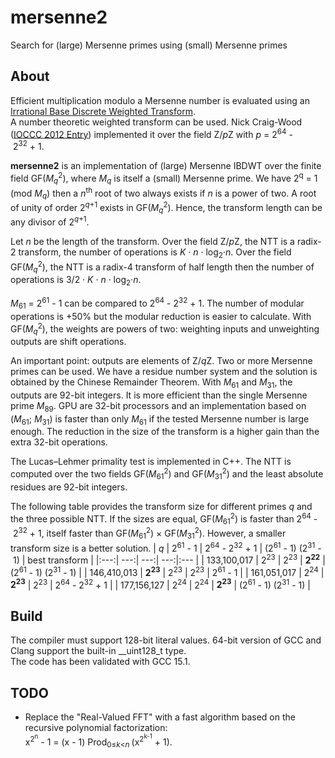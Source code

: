 # mersenne2
Search for (large) Mersenne primes using (small) Mersenne primes

## About

Efficient multiplication modulo a Mersenne number is evaluated using an [Irrational Base Discrete Weighted Transform](https://www.ams.org/journals/mcom/1994-62-205/S0025-5718-1994-1185244-1/).  
A number theoretic weighted transform can be used. Nick Craig-Wood ([IOCCC 2012 Entry](https://github.com/ncw/ioccc2012/)) implemented it over the field Z/*p*Z with *p* = 2<sup>64</sup>&nbsp;-&nbsp;2<sup>32</sup>&nbsp;+&nbsp;1.  

**mersenne2** is an implementation of (large) Mersenne IBDWT over the finite field GF(*M*<sub>*q*</sub><sup>2</sup>), where *M*<sub>*q*</sub> is itself a (small) Mersenne prime. We have 2<sup>q</sup> = 1 (mod&nbsp;*M*<sub>*q*</sub>) then a *n*<sup>th</sup> root of two always exists if *n* is a power of two. A root of unity of order 2<sup>*q*+1</sup> exists in GF(*M*<sub>*q*</sub><sup>2</sup>). Hence, the transform length can be any divisor of 2<sup>*q*+1</sup>.

Let *n* be the length of the transform. Over the field Z/*p*Z, the NTT is a radix-2 transform, the number of operations is *K*&nbsp;&middot;&nbsp;*n*&nbsp;&middot;&nbsp;log<sub>2</sub>&middot;*n*. Over the field GF(*M*<sub>*q*</sub><sup>2</sup>), the NTT is a radix-4 transform of half length then the number of operations is 3/2&nbsp;&middot;&nbsp;*K*&nbsp;&middot;&nbsp;*n*&nbsp;&middot;&nbsp;log<sub>2</sub>&middot;*n*.  

*M*<sub>61</sub> = 2<sup>61</sup>&nbsp;-&nbsp;1 can be compared to 2<sup>64</sup>&nbsp;-&nbsp;2<sup>32</sup>&nbsp;+&nbsp;1. The number of modular operations is +50% but the modular reduction is easier to calculate. With GF(*M*<sub>*q*</sub><sup>2</sup>), the weights are powers of two: weighting inputs and unweighting outputs are shift operations.  

An important point: outputs are elements of Z/*q*Z. Two or more Mersenne primes can be used. We have a residue number system and the solution is obtained by the Chinese Remainder Theorem. With *M*<sub>61</sub> and *M*<sub>31</sub>, the outputs are 92-bit integers. It is more efficient than the single Mersenne prime *M*<sub>89</sub>. GPU are 32-bit processors and an implementation based on (*M*<sub>61</sub>;&nbsp;*M*<sub>31</sub>) is faster than only *M*<sub>61</sub> if the tested Mersenne number is large enough. The reduction in the size of the transform is a higher gain than the extra 32-bit operations.  

The Lucas–Lehmer primality test is implemented in C++. The NTT is computed over the two fields GF(*M*<sub>61</sub><sup>2</sup>) and GF(*M*<sub>31</sub><sup>2</sup>) and the least absolute residues are 92-bit integers.  

The following table provides the transform size for different primes *q* and the three possible NTT. If the sizes are equal, GF(*M*<sub>61</sub><sup>2</sup>) is faster than 2<sup>64</sup>&nbsp;-&nbsp;2<sup>32</sup>&nbsp;+&nbsp;1, itself faster than GF(*M*<sub>61</sub><sup>2</sup>) &times; GF(*M*<sub>31</sub><sup>2</sup>). However, a smaller transform size is a better solution.
| *q* | 2<sup>61</sup>&nbsp;-&nbsp;1 | 2<sup>64</sup>&nbsp;-&nbsp;2<sup>32</sup>&nbsp;+&nbsp;1 | (2<sup>61</sup>&nbsp;-&nbsp;1) (2<sup>31</sup>&nbsp;-&nbsp;1) | best transform |
|:---:| ---:| ---:| ---:|:--- |
| 133,100,017 | 2<sup>23</sup> | 2<sup>23</sup> | **2<sup>22</sup>** | (2<sup>61</sup>&nbsp;-&nbsp;1) (2<sup>31</sup>&nbsp;-&nbsp;1) |
| 146,410,013 | **2<sup>23</sup>** | 2<sup>23</sup> | 2<sup>23</sup> | 2<sup>61</sup>&nbsp;-&nbsp;1 |
| 161,051,017 | 2<sup>24</sup> | **2<sup>23</sup>** | 2<sup>23</sup> | 2<sup>64</sup>&nbsp;-&nbsp;2<sup>32</sup>&nbsp;+&nbsp;1 |
| 177,156,127 | 2<sup>24</sup> | 2<sup>24</sup> | **2<sup>23</sup>** | (2<sup>61</sup>&nbsp;-&nbsp;1) (2<sup>31</sup>&nbsp;-&nbsp;1) |


## Build

The compiler must support 128-bit literal values. 64-bit version of GCC and Clang support the built-in __uint128_t type.  
The code has been validated with GCC 15.1.  

## TODO

 - Replace the "Real-Valued FFT" with a fast algorithm based on the recursive polynomial factorization:  
   x<sup>2<sup>n</sup></sup>&nbsp;-&nbsp;1 = (x&nbsp;-&nbsp;1) Prod<sub>0&le;*k*<*n*&nbsp;</sub>(x<sup>2<sup>k-1</sup></sup>&nbsp;+&nbsp;1).  
